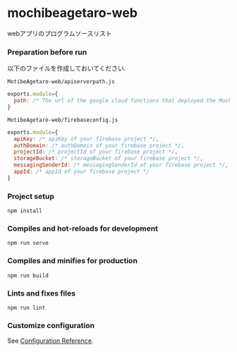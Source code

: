 # mochibeagetaro-web
webアプリのプログラムソースリスト  

### Preparation before run
以下のファイルを作成しておいてください.

`MotibeAgetaro-web/apiserverpath.js`  
```javascript
exports.module={
  path: /* The url of the google cloud functions that deployed the MochibeAgetaro-web-to-server program */,
}
```  
`MotibeAgetaro-web/firebaseconfig.js`  
```javascript
exports.module={
  apiKey: /* apiKey of your firebase project */,
  authDomain: /* authDomain of your firebase project */,
  projectId: /* projectId of your firebase project */,
  storageBucket: /* storageBucket of your firebase project */,
  messagingSenderId: /* messagingSenderId of your firebase project */,
  appId: /* appId of your firebase project */
}
```  

### Project setup
```
npm install
```

### Compiles and hot-reloads for development
```
npm run serve
```

### Compiles and minifies for production
```
npm run build
```

### Lints and fixes files
```
npm run lint
```

### Customize configuration
See [Configuration Reference](https://cli.vuejs.org/config/).
